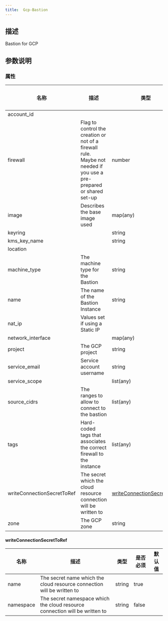 ```yaml
---
title:  Gcp-Bastion
---
```


## 描述

Bastion for GCP

## 参数说明


### 属性

 名称 | 描述 | 类型 | 是否必须 | 默认值 
 ------------ | ------------- | ------------- | ------------- | ------------- 
 account_id |  |  | true |  
 firewall | Flag to control the creation or not of a firewall rule. Maybe not needed if you use a pre-prepared or shared set-up | number | false |  
 image | Describes the base image used | map(any) | true |  
 keyring |  | string | false |  
 kms_key_name |  | string | false |  
 location |  |  | false |  
 machine_type | The machine type for the Bastion | string | false |  
 name | The name of the Bastion Instance | string | false |  
 nat_ip | Values set if using a Static IP |  | false |  
 network_interface |  | map(any) | true |  
 project | The GCP project | string | true |  
 service_email | Service account username | string | true |  
 service_scope |  | list(any) | false |  
 source_cidrs | The ranges to allow to connect to the bastion | list(any) | true |  
 tags | Hard-coded tags that associates the correct firewall to the instance | list(any) | false |  
 writeConnectionSecretToRef | The secret which the cloud resource connection will be written to | [writeConnectionSecretToRef](#writeConnectionSecretToRef) | false |  
 zone | The GCP zone | string | true |  


#### writeConnectionSecretToRef

 名称 | 描述 | 类型 | 是否必须 | 默认值 
 ------------ | ------------- | ------------- | ------------- | ------------- 
 name | The secret name which the cloud resource connection will be written to | string | true |  
 namespace | The secret namespace which the cloud resource connection will be written to | string | false |  
